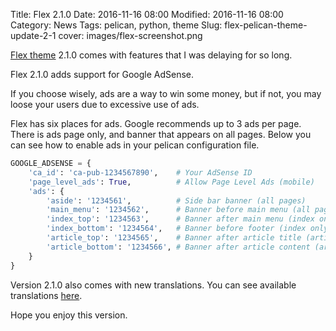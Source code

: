Title: Flex 2.1.0
Date: 2016-11-16 08:00
Modified: 2016-11-16 08:00
Category: News
Tags: pelican, python, theme
Slug: flex-pelican-theme-update-2-1
cover: images/flex-screenshot.png

[Flex theme](https://github.com/alexandrevicenzi/Flex) 2.1.0 comes with features that I was delaying for so long.

Flex 2.1.0 adds support for Google AdSense.

If you choose wisely, ads are a way to win some money, but if not, you may loose your users due to excessive use of ads.

Flex has six places for ads. Google recommends up to 3 ads per page. There is ads page only, and banner that appears on all pages.
Below you can see how to enable ads in your pelican configuration file.

```python
GOOGLE_ADSENSE = {
    'ca_id': 'ca-pub-1234567890',    # Your AdSense ID
    'page_level_ads': True,          # Allow Page Level Ads (mobile)
    'ads': {
        'aside': '1234561',          # Side bar banner (all pages)
        'main_menu': '1234562',      # Banner before main menu (all pages)
        'index_top': '1234563',      # Banner after main menu (index only)
        'index_bottom': '1234564',   # Banner before footer (index only)
        'article_top': '1234565',    # Banner after article title (article only)
        'article_bottom': '1234566', # Banner after article content (article only)
    }
}
```

Version 2.1.0 also comes with new translations. You can see available translations [here](https://github.com/alexandrevicenzi/Flex/wiki/Translations).

Hope you enjoy this version.
